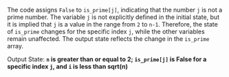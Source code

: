 The code assigns `False` to `is_prime[j]`, indicating that the number `j` is not a prime number. The variable `j` is not explicitly defined in the initial state, but it is implied that `j` is a value in the range from `2` to `n-1`. Therefore, the state of `is_prime` changes for the specific index `j`, while the other variables remain unaffected. The output state reflects the change in the `is_prime` array.

Output State: **`n` is greater than or equal to 2; `is_prime[j]` is False for a specific index `j`, and `i` is less than sqrt(n)**